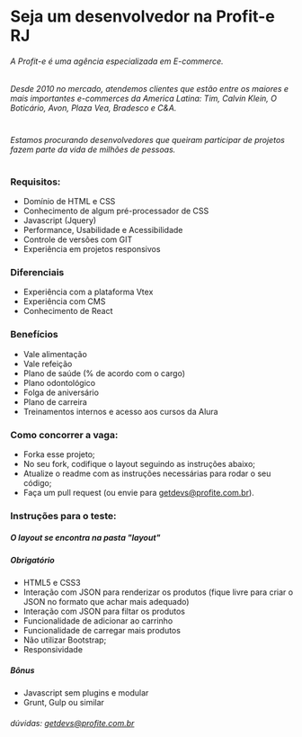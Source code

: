 # Seja um desenvolvedor na Profit-e RJ

###### A Profit-e é uma agência especializada em E-commerce.  
###### Desde 2010 no mercado, atendemos clientes que estão entre os maiores e mais importantes e-commerces da America Latina: Tim, Calvin Klein, O Boticário, Avon, Plaza Vea, Bradesco e C&A.
#

###### Estamos procurando desenvolvedores que queiram participar de projetos fazem parte da vida de milhões de pessoas.

#

### Requisitos:
* Domínio de HTML e CSS
* Conhecimento de algum pré-processador de CSS
* Javascript (Jquery)
* Performance, Usabilidade e Acessibilidade
* Controle de versões com GIT
* Experiência em projetos responsivos

### Diferenciais
* Experiência com a plataforma Vtex
* Experiência com CMS
* Conhecimento de React

### Benefícios
* Vale alimentação
* Vale refeição
* Plano de saúde (% de acordo com o cargo)
* Plano odontológico
* Folga de aniversário
* Plano de carreira
* Treinamentos internos e acesso aos cursos da Alura

### Como concorrer a vaga:
* Forka esse projeto;
* No seu fork, codifique o layout seguindo as instruções abaixo;
* Atualize o readme com as instruções necessárias para rodar o seu código;
* Faça um pull request (ou envie para getdevs@profite.com.br).

### Instruções para o teste:

##### O layout se encontra na pasta "layout"

##### Obrigatório
* HTML5 e CSS3
* Interação com JSON para renderizar os produtos (fique livre para criar o JSON no formato que achar mais adequado)
* Interação com JSON para filtar os produtos
* Funcionalidade de adicionar ao carrinho
* Funcionalidade de carregar mais produtos
* Não utilizar Bootstrap;
* Responsividade

##### Bônus
* Javascript sem plugins e modular
* Grunt, Gulp ou similar

###### dúvidas: getdevs@profite.com.br
